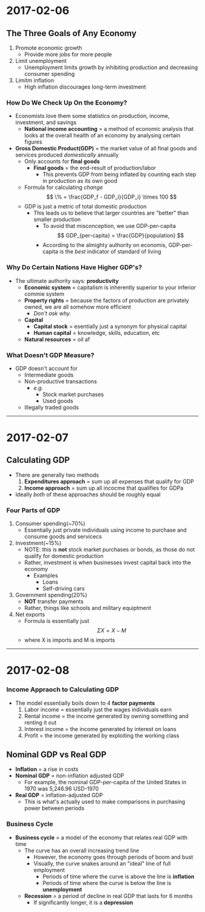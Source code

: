 # 2017-02-06

## The Three Goals of Any Economy
1. Promote economic growth
    * Provide more jobs for more people
2. Limit unemployment
    * Unemployment limits growth by inhibiting production and decreasing consumer spending
3. Limitm inflation
    * High inflation discourages long-term investment

### How Do We Check Up On the Economy?
- Economists love them some statistics on production, income, investment, and savings
    * **National income accounting** = a method of economic analysis that looks at the overall health of an economy by analysing certain figures
- **Gross Domestic Product(GDP)** = the market value of all final goods and services produced *domestically* annually
    * Only accounts for **final goods**
        + **Final goods** = the end-result of production/labor
            - This prevents GDP from being inflated by counting each step in production as its own good
    * Formula for calculating *change*
$$ \% = \frac{GDP_f - GDP_i}{GDP_i} \times 100 $$
    * GDP is just a metric of total domestic production
        + This leads us to believe that larger countries are "better" than smaller production
            - To avoid that misconception, we use GDP-per-capita
$$ GDP_{per-capita} = \frac{GDP}{population} $$
            - According to the almighty authority on economis, GDP-per-capita is the *best* indicator of standard of living

### Why Do Certain Nations Have Higher GDP's?
- The ultimate authority says: **productivity**
    * **Economic system** = capitalism is inherently superior to your inferior commie system
    * **Property rights** = because the factors of production are privately owned, we are all somehow more efficient
        + *Don't ask why.*
    * **Capital**
        + **Capital stock** = esentially just a synonym for physical capital
        + **Human capital** = knowledge, skills, education, etc
    * **Natural resources** = oil af

### What **Doesn't** GDP Measure?
- GDP doesn't account for
    * Intermediate goods
    * Non-productive transactions
        + *e.g.*
            - Stock market purchases
            - Used goods
    * Illegally traded goods

---

# 2017-02-07

## Calculating GDP
- There are generally two methods
    1. **Expenditures approach** = sum up all expenses that qualify for GDP
    2. **Income approach** = sum up all incocme that qualifies for GDPa
- Ideally *both* of these approaches should be roughly equal

### Four Parts of GDP
1. Consumer spending(~70%)
    * Essentially just private individuals using income to purchase and consume goods and servicecs
2. Investment(~15%)
    * NOTE: this is **not** stock market purchases or bonds, as those do not qualify for domestic production
    * Rather, investment is when businesses invest capital back into the economy
        + Examples
            - Loans
            - Self-driving cars
3. Government spending(20%)
    * **NOT** transfer payments
    * Rather, things like schools and military equiptment
4. Net exports
    * Formula is essentially just
$$ \Sigma X = X - M $$
    * where X is imports and M is imports

---

# 2017-02-08

### Income Appraoch to Calculating GDP
- The model essentially boils down to 4 **factor payments**
    1. Labor income = essentially just the wages individuals earn
    2. Rental income = the income generated by owning something and renting it out
    3. Interest income = the income generated by interest on loans
    4. Profit = the income generated by exploiting the working class

## Nominal GDP vs Real GDP
- **Inflation** = a rise in costs
- **Nominal GDP** = non-inflation adjusted GDP
    * For example, the nominal GDP-per-capita of the United States in 1970 was 5,246.96 USD-1970
- **Real GDP** = inflation-adjusted GDP
    * This is what's actually used to make comparisons in purchasing power between periods

### Business Cycle
- **Business cycle** = a model of the economy that relates real GDP with time
    * The curve has an overall increasing trend line
        + However, the economy goes through periods of boom and bust
        + Visually, the curve snakes around an "ideal" line of full employment
            - Periods of time where the curve is above the line is **inflation**
            - Periods of time where the curve is below the line is **unemployment**
    * **Recession** = a period of decline in real GDP that lasts for 6 months
        + If significantly longer, it is a **depression**
